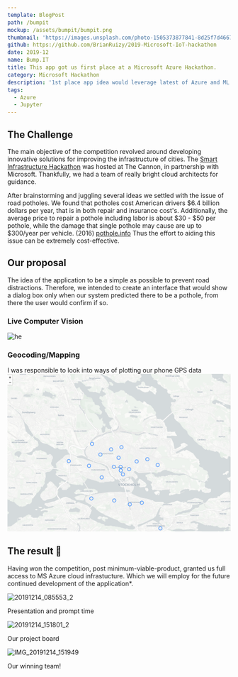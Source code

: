 ```yaml
---
template: BlogPost
path: /bumpit
mockup: /assets/bumpit/bumpit.png
thumbnail: 'https://images.unsplash.com/photo-1505373877841-8d25f7d46678?ixid=MXwxMjA3fDB8MHxwaG90by1wYWdlfHx8fGVufDB8fHw%3D&ixlib=rb-1.2.1&auto=format&fit=crop&w=1600&q=80'
github: https://github.com/BrianRuizy/2019-Microsoft-IoT-hackathon
date: 2019-12
name: Bump.IT
title: This app got us first place at a Microsoft Azure Hackathon.
category: Microsoft Hackathon
description: '1st place app idea would leverage latest of Azure and ML to support a $6.4 billion infrastructure issue.'
tags:
  - Azure
  - Jupyter
---
```

## The Challenge

The main objective of the competition revolved around developing innovative solutions for improving the infrastructure of cities. The [Smart Infrastructure Hackathon](https://www.eventbrite.com/e/smart-infrastructure-hackathon-tickets-76918610635#) was hosted at The Cannon, in partnership with Microsoft. Thankfully, we had a team of really bright cloud architects for guidance. 

After brainstorming and juggling several ideas we settled with the issue of road potholes. We found that potholes cost American drivers $6.4 billion dollars per year, that is in both repair and insurance cost's. Additionally, the average price to repair a pothole including labor is about $30 - $50 per pothole, while the damage that single pothole may cause are up to $300/year per vehicle. (2016) [pothole.info](https://www.pothole.info/2016/05/so-many-potholes-so-much-cost/)  Thus the effort to aiding this issue can be extremely cost-effective.

## Our proposal

The idea of the application to be a simple as possible to prevent road distractions. Therefore, we intended to create an interface that would show a dialog box only when our system predicted there to be a pothole, from there the user would confirm if so.

### Live Computer Vision

![he](https://raw.githubusercontent.com/BrianRuizy/2019-Microsoft-IoT-hackathon/master/img/pothole-computervision.gif)

### Geocoding/Mapping

I was responsible to look into ways of plotting our phone GPS data
![hehe](https://raw.githubusercontent.com/BrianRuizy/2019-Microsoft-IoT-hackathon/master/img/geocoding.png)

## The result 🥇

Having won the competition, post minimum-viable-product, granted us full access to MS Azure cloud infrastucture. Which we will employ for the future continued development of the application*.

![20191214_085553_2](https://user-images.githubusercontent.com/23439187/114973415-0db81800-9e46-11eb-86af-9b9fa09006ee.jpg)
<figcaption>Presentation and prompt time</figcaption>

![20191214_151801_2](https://user-images.githubusercontent.com/23439187/114973417-0ee94500-9e46-11eb-94d7-55f095da4b46.jpg)
<figcaption>Our project board</figcaption>

![IMG_20191214_151949](https://user-images.githubusercontent.com/23439187/114971928-05aaa900-9e43-11eb-83ce-326283aef44b.jpg)
<figcaption>Our winning team!</figcaption>

